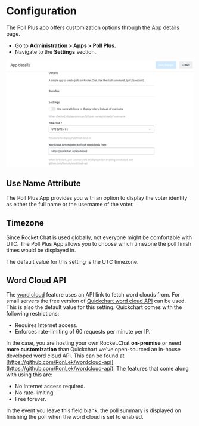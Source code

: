 # Configuration

The Poll Plus app offers customization options through the App details page.

* Go to **Administration &gt; Apps &gt; Poll Plus**.
* Navigate to the **Settings** section.

![](../../../.gitbook/assets/poll_settings.jpg)

## Use Name Attribute

The Poll Plus App provides you with an option to display the voter identity as either the full name or the username of the voter.

## Timezone

Since Rocket.Chat is used globally, not everyone might be comfortable with UTC. The Poll Plus App allows you to choose which timezone the poll finish times would be displayed in.

The default value for this setting is the UTC timezone.

## Word Cloud API

The [word cloud](https://github.com/RocketChat/docs/tree/5b094b49dc67c76d97a30a786a914ee16d5772b0/guides/app-guides/guides/word-cloud.md) feature uses an API link to fetch word clouds from. For small servers the free version of [Quickchart word cloud API](http://quickchart.io/documentation/word-cloud-api/) can be used. This is also the default value for this setting. Quickchart comes with the following restrictions:

* Requires Internet access.
* Enforces rate-limiting of 60 requests per minute per IP.

In the case, you are hosting your own Rocket.Chat **on-premise** or need **more customization** than Quickchart we've open-sourced an in-house developed word cloud API. This can be found at [https://github.com/RonLek/wordcloud-api](https://github.com/RonLek/wordcloud-api). The features that come along with using this are:

* No Internet access required.
* No rate-limiting.
* Free forever.

In the event you leave this field blank, the poll summary is displayed on finishing the poll when the word cloud is set to enabled.

